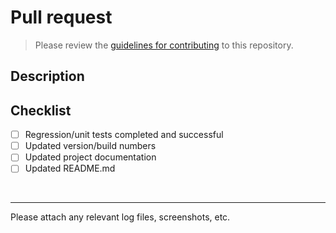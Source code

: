 # Pull request

> Please review the [guidelines for contributing](CONTRIBUTING.md) to this repository.

## Description


## Checklist

- [ ] Regression/unit tests completed and successful
- [ ] Updated version/build numbers
- [ ] Updated project documentation
- [ ] Updated README.md

<br>

***

Please attach any relevant log files, screenshots, etc.

